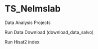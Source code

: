 # TS_Nelmslab
Data Analysis Projects 
 
 Run Data Download (download_data_salvo) 
 
 Run Hisat2 index 
 
 
